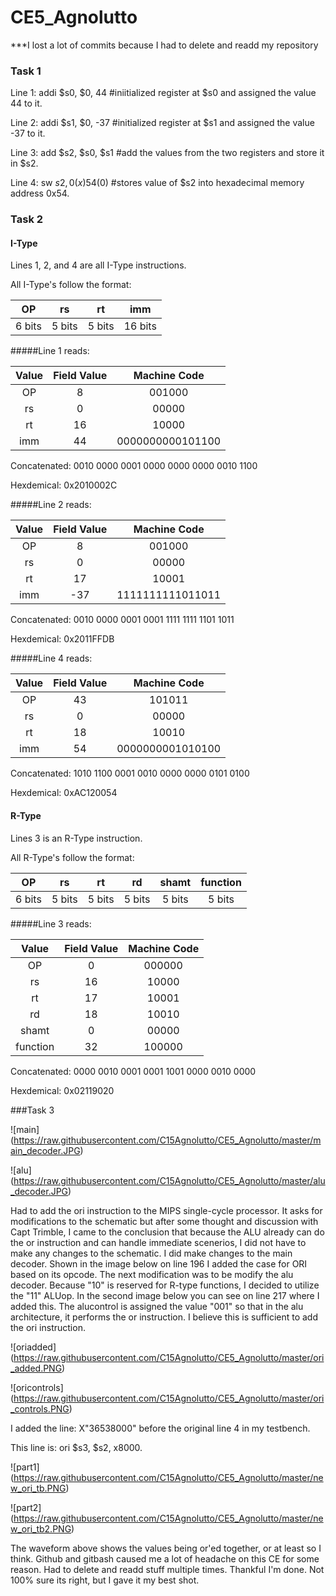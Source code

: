 CE5_Agnolutto
=============
***I lost a lot of commits because I had to delete and readd my repository


### Task 1
Line 1: addi $s0, $0, 44 #iniitialized register at $s0 and assigned the value 44 to it.

Line 2: addi $s1, $0, -37 #initialized register at $s1 and assigned the value -37 to it.

Line 3: add $s2, $s0, $s1 #add the values from the two registers and store it in $s2.

Line 4: sw $s2, 0(x)54($0) #stores value of $s2 into hexadecimal memory address 0x54.

### Task 2

#### I-Type

Lines 1, 2, and 4 are all I-Type instructions.

All I-Type's follow the format:

|OP|rs|rt|imm|
|:--------:|:------:|:-----:|:-------------:|
|6 bits|5 bits|5 bits| 16 bits


#####Line 1 reads:

| Value   | Field Value   | Machine Code  |
|:--------:|:------------:|:-------------:|
| OP | 8 |001000 |
| rs   | 0 | 00000| 
| rt   | 16 | 10000 |
| imm  | 44  | 0000000000101100 |

Concatenated: 0010 0000 0001 0000 0000 0000 0010 1100

Hexdemical: 0x2010002C

#####Line 2 reads:

| Value   | Field Value   | Machine Code  |
|:--------:|:------------:|:-------------:|
| OP | 8 |001000 |
| rs   | 0 | 00000| 
| rt   | 17 | 10001 |
| imm  | -37  | 1111111111011011 |

Concatenated: 0010 0000 0001 0001 1111 1111 1101 1011

Hexdemical: 0x2011FFDB

#####Line 4 reads:

| Value   | Field Value   | Machine Code  |
|:--------:|:------------:|:-------------:|
| OP | 43 |101011 |
| rs   | 0 | 00000| 
| rt   | 18 | 10010 |
| imm  | 54  | 0000000001010100 |

Concatenated: 1010 1100 0001 0010 0000 0000 0101 0100

Hexdemical: 0xAC120054

#### R-Type

Lines 3 is an R-Type instruction.

All R-Type's follow the format:

|OP|rs|rt|rd|shamt|function|
|:--------:|:------:|:-----:|:----:|:----:|:----:|
|6 bits|5 bits|5 bits| 5 bits|5 bits|5 bits|6 bits|

#####Line 3 reads:

| Value   | Field Value   | Machine Code  |
|:--------:|:------------:|:-------------:|
| OP | 0 |000000 |
| rs   | 16 | 10000| 
| rt   | 17 | 10001 |
| rd  | 18| 10010 |
|shamt| 0| 00000|
|function|32 | 100000|

Concatenated: 0000 0010 0001 0001 1001 0000 0010 0000

Hexdemical: 0x02119020



###Task 3

![main] (https://raw.githubusercontent.com/C15Agnolutto/CE5_Agnolutto/master/main_decoder.JPG)

![alu] (https://raw.githubusercontent.com/C15Agnolutto/CE5_Agnolutto/master/alu_decoder.JPG)

Had to add the ori instruction to the MIPS single-cycle processor. It asks for modifications to the schematic but after some thought and discussion with Capt Trimble, I came to the conclusion that because the ALU already can do the or instruction and can handle immediate scenerios, I did not have to make any changes to the schematic. I did make changes to the main decoder. Shown in the image below on line 196 I added the case for ORI based on its opcode. The next modification was to be modify the alu decoder. Because "10" is reserved for R-type functions, I decided to utilize the "11" ALUop. In the second image below you can see on line 217 where I added this. The alucontrol is assigned the value "001" so that in the alu architecture, it performs the or instruction. I  believe this is sufficient to add the ori instruction. 

![oriadded] (https://raw.githubusercontent.com/C15Agnolutto/CE5_Agnolutto/master/ori_added.PNG)

![oricontrols] (https://raw.githubusercontent.com/C15Agnolutto/CE5_Agnolutto/master/ori_controls.PNG)

I added the line: X"36538000" before the original line 4 in my testbench. 

This line is: ori $s3, $s2, x8000. 

![part1] (https://raw.githubusercontent.com/C15Agnolutto/CE5_Agnolutto/master/new_ori_tb.PNG)

![part2] (https://raw.githubusercontent.com/C15Agnolutto/CE5_Agnolutto/master/new_ori_tb2.PNG)


The waveform above shows the values being or'ed together, or at least so I think. Github and gitbash caused me a lot of headache on this CE for some reason. Had to delete and readd stuff multiple times. Thankful I'm done. Not 100% sure its right, but I gave it my best shot. 











